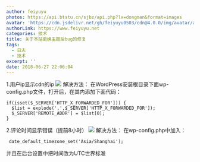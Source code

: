 ```yaml
---
author: feiyuyu
photos: https://api.btstu.cn/sjbz/api.php?lx=dongman&format=images
avatar: 'https://cdn.jsdelivr.net/gh/feiyuyu0503/cdn@4.0.0/img/avatar/avater.jpg'
authorLink: https://www.feiyuyu.net
categories: 技术
title: 关于本站更换主题后bug的修复
tags:
  - 日志
  - 技术
excerpt: ''
date: 2018-06-27 22:06:04
---
```


1.用户ip显示cdn的ip ![](http://www.feiyuyu.net/wp-content/uploads/2018/06/829fd4189dd0f79dfca293cb71038f32.png) 解决方法： 在WordPress安装根目录下面wp-config.php文件，打开后，在其内添加下面代码：

    if(isset($_SERVER['HTTP_X_FORWARDED_FOR'])) {
      $list = explode(',',$_SERVER['HTTP_X_FORWARDED_FOR']);
      $_SERVER['REMOTE_ADDR'] = $list[0];
    }
    

2.评论时间显示错误（提前8小时） ![](http://www.feiyuyu.net/wp-content/uploads/2018/06/492d36fbeb6367673163f57b92a22755.png) 解决方法： 在wp-config.php中加入：

     date_default_timezone_set('Asia/Shanghai');
    

并且在后台设置中把时间改为UTC世界标准
